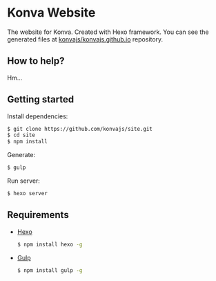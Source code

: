 # Konva Website

The website for Konva. Created with Hexo framework.
You can see the generated files at [konvajs/konvajs.github.io](https://github.com/konvajs/konvajs.github.io) repository.

## How to help?

Hm...

## Getting started

Install dependencies:

``` bash
$ git clone https://github.com/konvajs/site.git
$ cd site
$ npm install
```

Generate:

``` bash
$ gulp
```

Run server:

``` bash
$ hexo server
```

## Requirements

- [Hexo](http://hexo.io/)

	``` bash
  $ npm install hexo -g
  ```

- [Gulp](http://gulpjs.com/)

	``` bash
	$ npm install gulp -g
	```